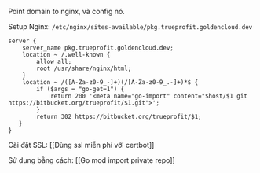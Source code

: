 Point domain to nginx, và config nó.

Setup Nginx: `/etc/nginx/sites-available/pkg.trueprofit.goldencloud.dev`

```nginx
server {
    server_name pkg.trueprofit.goldencloud.dev;
    location ~ /.well-known {
        allow all;
        root /usr/share/nginx/html;
    }
    location ~ /([A-Za-z0-9_-]+)(/[A-Za-z0-9_.-]+)*$ {
        if ($args = "go-get=1") {
            return 200 '<meta name="go-import" content="$host/$1 git https://bitbucket.org/trueprofit/$1.git">';
        }
        return 302 https://bitbucket.org/trueprofit/$1;
   }
}
```

Cài đặt SSL: [[Dùng ssl miễn phí với certbot]]

Sử dung bằng cách: [[Go mod import private repo]]